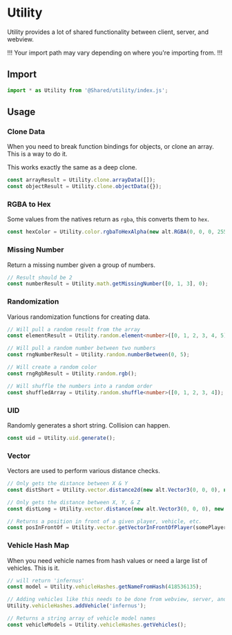 # Utility

Utility provides a lot of shared functionality between client, server, and webview.

!!!
Your import path may vary depending on where you're importing from.
!!!

## Import

```ts
import * as Utility from '@Shared/utility/index.js';
```

## Usage

### Clone Data

When you need to break function bindings for objects, or clone an array. This is a way to do it.

This works exactly the same as a deep clone.

```ts
const arrayResult = Utility.clone.arrayData([]);
const objectResult = Utility.clone.objectData({});
```

### RGBA to Hex

Some values from the natives return as `rgba`, this converts them to `hex`.

```ts
const hexColor = Utility.color.rgbaToHexAlpha(new alt.RGBA(0, 0, 0, 255));
```

### Missing Number

Return a missing number given a group of numbers.

```ts
// Result should be 2
const numberResult = Utility.math.getMissingNumber([0, 1, 3], 0);
```

### Randomization

Various randomization functions for creating data.

```ts
// Will pull a random result from the array
const elementResult = Utility.random.element<number>([0, 1, 2, 3, 4, 5]);

// Will pull a random number between two numbers
const rngNumberResult = Utility.random.numberBetween(0, 5);

// Will create a random color
const rngRgbResult = Utility.random.rgb();

// Will shuffle the numbers into a random order
const shuffledArray = Utility.random.shuffle<number>([0, 1, 2, 3, 4]);
```

### UID

Randomly generates a short string. Collision can happen.

```ts
const uid = Utility.uid.generate();
```

### Vector

Vectors are used to perform various distance checks.

```ts
// Only gets the distance between X & Y
const distShort = Utility.vector.distance2d(new alt.Vector3(0, 0, 0), new alt.Vector3(1, 1, 1));

// Only gets the distance between X, Y, & Z
const distLong = Utility.vector.distance(new alt.Vector3(0, 0, 0), new alt.Vector3(1, 1, 1));

// Returns a position in front of a given player, vehicle, etc.
const posInFrontOf = Utility.vector.getVectorInFrontOfPlayer(somePlayerOrVehicle, 5);
```

### Vehicle Hash Map

When you need vehicle names from hash values or need a large list of vehicles. This is it.

```ts
// will return 'infernus'
const model = Utility.vehicleHashes.getNameFromHash(418536135);

// Adding vehicles like this needs to be done from webview, server, and shared to be accurate
Utility.vehicleHashes.addVehicle('infernus');

// Returns a string array of vehicle model names
const vehicleModels = Utility.vehicleHashes.getVehicles();
```

